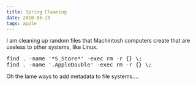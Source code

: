```yaml
---
title: Spring Cleaning
date: 2010-05-29
tags: apple
---
```

I am cleaning up random files that Machintosh computers create that are useless to other systems, like Linux.

<pre class="sh_sh">
find . -name '*S_Store*' -exec rm -r {} \;
find . -name '.AppleDouble' -exec rm -r {} \;
</pre>

Oh the lame ways to add metadata to file systems....

